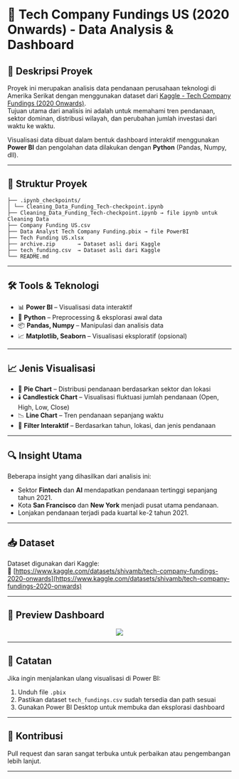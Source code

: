# 💼 Tech Company Fundings US (2020 Onwards) - Data Analysis & Dashboard

## 📌 Deskripsi Proyek

Proyek ini merupakan analisis data pendanaan perusahaan teknologi di Amerika Serikat dengan menggunakan dataset dari [Kaggle - Tech Company Fundings (2020 Onwards)](https://www.kaggle.com/datasets/shivamb/tech-company-fundings-2020-onwards).  
Tujuan utama dari analisis ini adalah untuk memahami tren pendanaan, sektor dominan, distribusi wilayah, dan perubahan jumlah investasi dari waktu ke waktu.

Visualisasi data dibuat dalam bentuk dashboard interaktif menggunakan **Power BI** dan pengolahan data dilakukan dengan **Python** (Pandas, Numpy, dll).

---

## 📁 Struktur Proyek

```plaintext
├── .ipynb_checkpoints/
│ └── Cleaning_Data_Funding_Tech-checkpoint.ipynb
├── Cleaning_Data_Funding_Tech-checkpoint.ipynb → file ipynb untuk Cleaning Data
├── Company Funding US.csv
├── Data Analyst Tech Company Funding.pbix → file PowerBI
├── Tech Funding US.xlsx
├── archive.zip       → Dataset asli dari Kaggle
├── tech_funding.csv  → Dataset asli dari Kaggle
└── README.md
```
---

## 🛠️ Tools & Teknologi

- 📊 **Power BI** – Visualisasi data interaktif
- 🐍 **Python** – Preprocessing & eksplorasi awal data
- 📦 **Pandas, Numpy** – Manipulasi dan analisis data
- 📈 **Matplotlib, Seaborn** – Visualisasi eksploratif (opsional)

---

## 📈 Jenis Visualisasi

- 🥧 **Pie Chart** – Distribusi pendanaan berdasarkan sektor dan lokasi
- 🕯️ **Candlestick Chart** – Visualisasi fluktuasi jumlah pendanaan (Open, High, Low, Close)
- 📉 **Line Chart** – Tren pendanaan sepanjang waktu
- 📌 **Filter Interaktif** – Berdasarkan tahun, lokasi, dan jenis pendanaan

---

## 🔍 Insight Utama

Beberapa insight yang dihasilkan dari analisis ini:
- Sektor **Fintech** dan **AI** mendapatkan pendanaan tertinggi sepanjang tahun 2021.
- Kota **San Francisco** dan **New York** menjadi pusat utama pendanaan.
- Lonjakan pendanaan terjadi pada kuartal ke-2 tahun 2021.

---

## 📥 Dataset

Dataset digunakan dari Kaggle:  
🔗 [https://www.kaggle.com/datasets/shivamb/tech-company-fundings-2020-onwards](https://www.kaggle.com/datasets/shivamb/tech-company-fundings-2020-onwards)

---

## 📸 Preview Dashboard
<p align="center">
  <img src="https://github.com/user-attachments/assets/f31166c7-1fa6-4765-9afe-9cf5400fa959"/>
</p>

---

## 📌 Catatan

Jika ingin menjalankan ulang visualisasi di Power BI:
1. Unduh file `.pbix`
2. Pastikan dataset `tech_fundings.csv` sudah tersedia dan path sesuai
3. Gunakan Power BI Desktop untuk membuka dan eksplorasi dashboard

---

## 🤝 Kontribusi

Pull request dan saran sangat terbuka untuk perbaikan atau pengembangan lebih lanjut.

---

